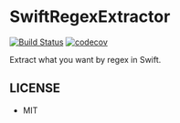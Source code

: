 # SwiftRegexExtractor

[![Build Status](https://travis-ci.org/kingcos/SwiftRegexExtractor.svg?branch=master)](https://travis-ci.org/kingcos/SwiftRegexExtractor) [![codecov](https://codecov.io/gh/kingcos/SwiftRegexExtractor/branch/master/graph/badge.svg)](https://codecov.io/gh/kingcos/SwiftRegexExtractor)

Extract what you want by regex in Swift.

## LICENSE

- MIT
